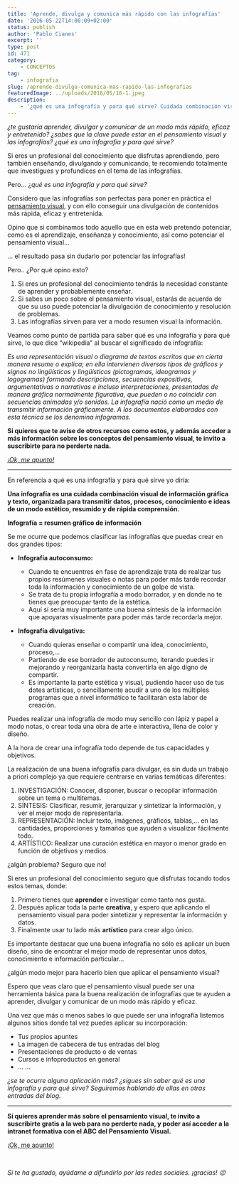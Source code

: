 ```yaml
---
title: 'Aprende, divulga y comunica más rápido con las infografías'
date: '2016-05-22T14:00:09+02:00'
status: publish
author: 'Pablo Cianes'
excerpt: ''
type: post
id: 471
category:
    - CONCEPTOS
tag:
    - infografia
slug: /aprende-divulga-comunica-mas-rapido-las-infografias
featuredImage: ../uploads/2016/05/18-1.jpeg
description:
    - '¿qué es una infografía y para qué sirve? Cuidada combinación visual de información gráfica y texto, organizada para transmitir conocimiento e ideas.'
---
```

*¿te gustaría aprender, divulgar y comunicar de un modo más rápido, eficaz y entretenido? ¿sabes que la clave puede estar en el pensamiento visual y las infografías? ¿qué es una infografía y para qué sirve?*

Si eres un profesional del conocimiento que disfrutas aprendiendo, pero también enseñando, divulgando y comunicando, te recomiendo totalmente que investigues y profundices en el tema de las infografías.

Pero… ¿*qué es una infografía y para qué sirve?*

Considero que las infografías son perfectas para poner en práctica el [pensamiento visual](https://www.pensamientovisual.es/tag/pensamiento-visual/), y con ello conseguir una divulgación de contenidos más rápida, eficaz y entretenida.

Opino que si combinamos todo aquello que en esta web pretendo potenciar, como es el aprendizaje, enseñanza y conocimiento, así como potenciar el pensamiento visual…

… el resultado pasa sin dudarlo por potenciar las infografías!

Pero.. ¿Por qué opino esto?

1. Si eres un profesional del conocimiento tendrás la necesidad constante de aprender y probablemente enseñar.
2. Si sabes un poco sobre el pensamiento visual, estarás de acuerdo de que su uso puede potenciar la divulgación de conocimiento y resolución de problemas.
3. Las infografías sirven para ver a modo resumen visual la información.

Veamos como punto de partida para saber qué es una infografía y para qué sirve, lo que dice “wikipedia” al buscar el significado de infografía:

*Es una representación visual o* *diagrama de textos* *escritos que en cierta manera resume o explica; en ella intervienen diversos tipos de* *gráficos y signos* *no lingüísticos y lingüísticos (pictogramas, ideogramas y logogramas) formando descripciones, secuencias expositivas, argumentativas o narrativas e incluso interpretaciones, presentadas de manera gráfica normalmente figurativa, que pueden o no coincidir con secuencias animadas y/o sonidos. La infografía nació como un medio de transmitir* *información* *gráficamente. A los documentos elaborados con esta técnica se los denomina infogramas.*

**Si quieres que te avise de otros recursos como estos, y además acceder a más información sobre los conceptos del pensamiento visual, te invito a suscribirte para no perderte nada.**

[*¡Ok, me apunto!*](https://www.pensamientovisual.es/suscripcion/)

- - - - - -

En referencia a qué es una infografía y para qué sirve yo diría:

**Una infografía es una cuidada combinación visual de información gráfica y texto, organizada para transmitir datos, procesos, conocimiento e ideas de un modo estético, resumido y de rápida comprensión.**

**Infografía = resumen gráfico de información**

Se me ocurre que podemos clasificar las infografías que puedas crear en dos grandes tipos:

- **Infografía autoconsumo:**
  - Cuando te encuentres en fase de aprendizaje trata de realizar tus propios resúmenes visuales o notas para poder más tarde recordar toda la información y conocimiento de un golpe de vista.
  - Se trata de tu propia infografía a modo borrador, y en donde no te tienes que preocupar tanto de la estética.
  - Aquí sí sería muy importante una buena síntesis de la información que apoyaras visualmente para poder más tarde recordarla mejor.

- **Infografía divulgativa:**
  - Cuando quieras enseñar o compartir una idea, conocimiento, proceso,…
  - Partiendo de ese borrador de autoconsumo, iterando puedes ir mejorando y reorganizarla hasta convertirla en algo digno de compartir.
  - Es importante la parte estética y visual, pudiendo hacer uso de tus dotes artísticas, o sencillamente acudir a uno de los múltiples programas que a nivel informático te facilitarán esta labor de creación.

Puedes realizar una infografía de modo muy sencillo con lápiz y papel a modo notas, o crear toda una obra de arte e interactiva, llena de color y diseño.

A la hora de crear una infografía todo depende de tus capacidades y objetivos.

La realización de una buena infografía para divulgar, es sin duda un trabajo a priori complejo ya que requiere centrarse en varias temáticas diferentes:

1. INVESTIGACIÓN: Conocer, disponer, buscar o recopilar información sobre un tema o multitemas.
2. SÍNTESIS: Clasificar, resumir, jerarquizar y sintetizar la información, y ver el mejor modo de representarla.
3. REPRESENTACIÓN: Incluir texto, imágenes, gráficos, tablas,… en las cantidades, proporciones y tamaños que ayuden a visualizar fácilmente todo.
4. ARTÍSTICO: Realizar una curación estética en mayor o menor grado en función de objetivos y medios.

¿algún problema? Seguro que no!

Si eres un profesional del conocimiento seguro que disfrutas tocando todos estos temas, donde:

1. Primero tienes que **aprender** e investigar como tanto nos gusta.
2. Después aplicar toda la parte **creativa**, y espero que aplicando el pensamiento visual para poder sintetizar y representar la información y datos.
3. Finalmente usar tu lado más **artístico** para crear algo único.

Es importante destacar que una buena infografía no sólo es aplicar un buen diseño, sino de encontrar el mejor modo de representar unos datos, conocimiento e información particular…

¿algún modo mejor para hacerlo bien que aplicar el pensamiento visual?

Espero que veas claro que el pensamiento visual puede ser una herramienta básica para la buena realización de infografías que te ayuden a aprender, divulgar y comunicar de un modo más rápido y eficaz.

Una vez que más o menos sabes lo que puede ser una infografía listemos algunos sitios donde tal vez puedes aplicar su incorporación:

- Tus propios apuntes
- La imagen de cabecera de tus entradas del blog
- Presentaciones de producto o de ventas
- Cursos e infoproductos en general
- … …

*¿se te ocurre alguna aplicación más? ¿sigues sin saber qué es una infografía y para qué sirve? Seguiremos hablando de ellas en otras entradas del blog.*

- - - - - -

**Si quieres aprender más sobre el pensamiento visual, te invito a suscribirte gratis a la web para no perderte nada, y poder así acceder a la intranet formativa con el ABC del Pensamiento Visual.**

[<span style="font-weight: 400;">¡Ok, me apunto!</span>](https://www.pensamientovisual.es/suscripcion/)

<span style="color: #ffffff;">.</span>

*Si te ha gustado, ayúdame* *a difundirlo por las redes sociales. ¡gracias! 😉*